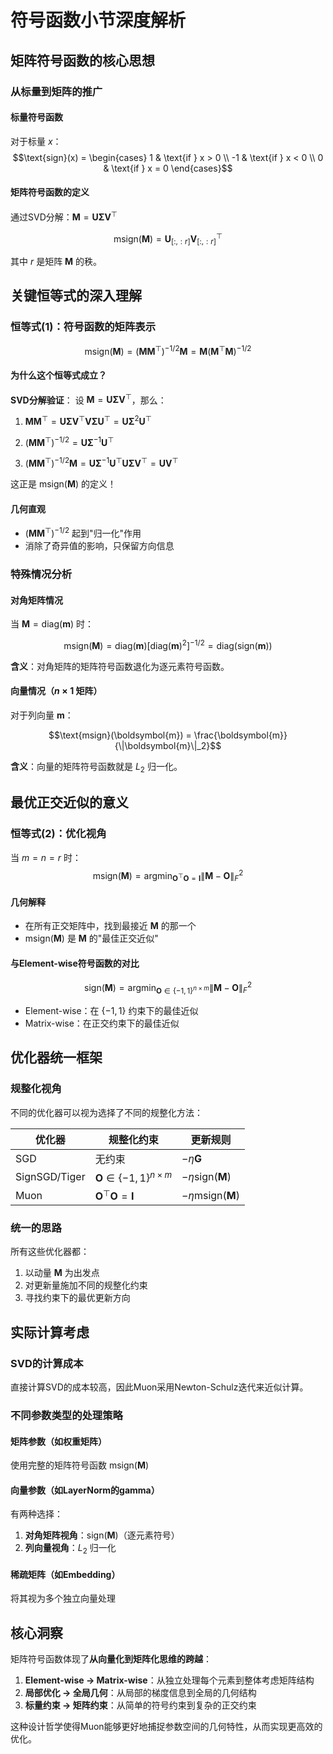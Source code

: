 # 符号函数小节深度解析

## 矩阵符号函数的核心思想

### 从标量到矩阵的推广

#### 标量符号函数
对于标量 $x$：
$$\text{sign}(x) = \begin{cases} 
1 & \text{if } x > 0 \\
-1 & \text{if } x < 0 \\
0 & \text{if } x = 0 
\end{cases}$$

#### 矩阵符号函数的定义
通过SVD分解：$\boldsymbol{M} = \boldsymbol{U}\boldsymbol{\Sigma}\boldsymbol{V}^{\top}$

$$\text{msign}(\boldsymbol{M}) = \boldsymbol{U}_{[:,:r]}\boldsymbol{V}_{[:,:r]}^{\top}$$

其中 $r$ 是矩阵 $\boldsymbol{M}$ 的秩。

## 关键恒等式的深入理解

### 恒等式(1)：符号函数的矩阵表示
$$\text{msign}(\boldsymbol{M}) = (\boldsymbol{M}\boldsymbol{M}^{\top})^{-1/2}\boldsymbol{M}= \boldsymbol{M}(\boldsymbol{M}^{\top}\boldsymbol{M})^{-1/2}$$

#### 为什么这个恒等式成立？

**SVD分解验证**：
设 $\boldsymbol{M} = \boldsymbol{U}\boldsymbol{\Sigma}\boldsymbol{V}^{\top}$，那么：

1. $\boldsymbol{M}\boldsymbol{M}^{\top} = \boldsymbol{U}\boldsymbol{\Sigma}\boldsymbol{V}^{\top}\boldsymbol{V}\boldsymbol{\Sigma}\boldsymbol{U}^{\top} = \boldsymbol{U}\boldsymbol{\Sigma}^2\boldsymbol{U}^{\top}$

2. $(\boldsymbol{M}\boldsymbol{M}^{\top})^{-1/2} = \boldsymbol{U}\boldsymbol{\Sigma}^{-1}\boldsymbol{U}^{\top}$

3. $(\boldsymbol{M}\boldsymbol{M}^{\top})^{-1/2}\boldsymbol{M} = \boldsymbol{U}\boldsymbol{\Sigma}^{-1}\boldsymbol{U}^{\top}\boldsymbol{U}\boldsymbol{\Sigma}\boldsymbol{V}^{\top} = \boldsymbol{U}\boldsymbol{V}^{\top}$

这正是 $\text{msign}(\boldsymbol{M})$ 的定义！

#### 几何直观
- $(\boldsymbol{M}\boldsymbol{M}^{\top})^{-1/2}$ 起到"归一化"作用
- 消除了奇异值的影响，只保留方向信息

### 特殊情况分析

#### 对角矩阵情况
当 $\boldsymbol{M} = \text{diag}(\boldsymbol{m})$ 时：

$$\text{msign}(\boldsymbol{M}) = \text{diag}(\boldsymbol{m})[\text{diag}(\boldsymbol{m})^2]^{-1/2} = \text{diag}(\text{sign}(\boldsymbol{m}))$$

**含义**：对角矩阵的矩阵符号函数退化为逐元素符号函数。

#### 向量情况（$n \times 1$ 矩阵）
对于列向量 $\boldsymbol{m}$：

$$\text{msign}(\boldsymbol{m}) = \frac{\boldsymbol{m}}{\|\boldsymbol{m}\|_2}$$

**含义**：向量的矩阵符号函数就是 $L_2$ 归一化。

## 最优正交近似的意义

### 恒等式(2)：优化视角
当 $m=n=r$ 时：
$$\text{msign}(\boldsymbol{M}) = \mathop{\text{argmin}}_{\boldsymbol{O}^{\top}\boldsymbol{O} = \boldsymbol{I}}\|\boldsymbol{M} - \boldsymbol{O}\|_F^2$$

#### 几何解释
- 在所有正交矩阵中，找到最接近 $\boldsymbol{M}$ 的那一个
- $\text{msign}(\boldsymbol{M})$ 是 $\boldsymbol{M}$ 的"最佳正交近似"

#### 与Element-wise符号函数的对比
$$\text{sign}(\boldsymbol{M}) = \mathop{\text{argmin}}_{\boldsymbol{O}\in\{-1,1\}^{n\times m}}\|\boldsymbol{M} - \boldsymbol{O}\|_F^2$$

- Element-wise：在 $\{-1,1\}$ 约束下的最佳近似
- Matrix-wise：在正交约束下的最佳近似

## 优化器统一框架

### 规整化视角
不同的优化器可以视为选择了不同的规整化方法：

| 优化器 | 规整化约束 | 更新规则 |
|--------|------------|----------|
| SGD | 无约束 | $-\eta \boldsymbol{G}$ |
| SignSGD/Tiger | $\boldsymbol{O}\in\{-1,1\}^{n\times m}$ | $-\eta \text{sign}(\boldsymbol{M})$ |
| Muon | $\boldsymbol{O}^{\top}\boldsymbol{O} = \boldsymbol{I}$ | $-\eta \text{msign}(\boldsymbol{M})$ |

### 统一的思路
所有这些优化器都：
1. 以动量 $\boldsymbol{M}$ 为出发点
2. 对更新量施加不同的规整化约束
3. 寻找约束下的最优更新方向

## 实际计算考虑

### SVD的计算成本
直接计算SVD的成本较高，因此Muon采用Newton-Schulz迭代来近似计算。

### 不同参数类型的处理策略

#### 矩阵参数（如权重矩阵）
使用完整的矩阵符号函数 $\text{msign}(\boldsymbol{M})$

#### 向量参数（如LayerNorm的gamma）
有两种选择：
1. **对角矩阵视角**：$\text{sign}(\boldsymbol{M})$（逐元素符号）
2. **列向量视角**：$L_2$ 归一化

#### 稀疏矩阵（如Embedding）
将其视为多个独立向量处理

## 核心洞察

矩阵符号函数体现了**从向量化到矩阵化思维的跨越**：

1. **Element-wise → Matrix-wise**：从独立处理每个元素到整体考虑矩阵结构
2. **局部优化 → 全局几何**：从局部的梯度信息到全局的几何结构
3. **标量约束 → 矩阵约束**：从简单的符号约束到复杂的正交约束

这种设计哲学使得Muon能够更好地捕捉参数空间的几何特性，从而实现更高效的优化。